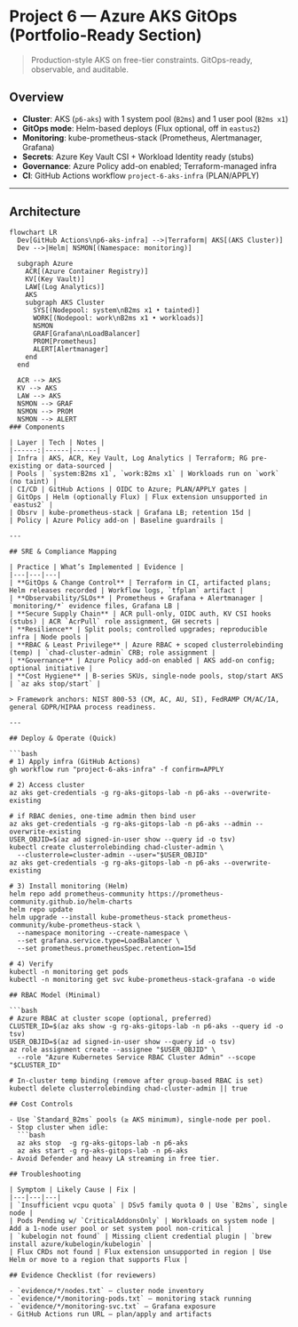 # Project 6 — Azure AKS GitOps (Portfolio-Ready Section)

> Production-style AKS on free-tier constraints. GitOps-ready, observable, and auditable.

## Overview
- **Cluster**: AKS (`p6-aks`) with 1 system pool (`B2ms`) and 1 user pool (`B2ms x1`)
- **GitOps mode**: Helm-based deploys (Flux optional, off in `eastus2`)
- **Monitoring**: kube-prometheus-stack (Prometheus, Alertmanager, Grafana)
- **Secrets**: Azure Key Vault CSI + Workload Identity ready (stubs)
- **Governance**: Azure Policy add-on enabled; Terraform-managed infra
- **CI**: GitHub Actions workflow `project-6-aks-infra` (PLAN/APPLY)

---

## Architecture

```mermaid
flowchart LR
  Dev[GitHub Actions\np6-aks-infra] -->|Terraform| AKS[(AKS Cluster)]
  Dev -->|Helm| NSMON[(Namespace: monitoring)]

  subgraph Azure
    ACR[(Azure Container Registry)]
    KV[(Key Vault)]
    LAW[(Log Analytics)]
    AKS
    subgraph AKS Cluster
      SYS[(Nodepool: system\nB2ms x1 • tainted)]
      WORK[(Nodepool: work\nB2ms x1 • workloads)]
      NSMON
      GRAF[Grafana\nLoadBalancer]
      PROM[Prometheus]
      ALERT[Alertmanager]
    end
  end

  ACR --> AKS
  KV --> AKS
  LAW --> AKS
  NSMON --> GRAF
  NSMON --> PROM
  NSMON --> ALERT
### Components

| Layer | Tech | Notes |
|------:|------|------|
| Infra | AKS, ACR, Key Vault, Log Analytics | Terraform; RG pre-existing or data-sourced |
| Pools | `system:B2ms x1`, `work:B2ms x1` | Workloads run on `work` (no taint) |
| CI/CD | GitHub Actions | OIDC to Azure; PLAN/APPLY gates |
| GitOps | Helm (optionally Flux) | Flux extension unsupported in `eastus2` |
| Obsrv | kube-prometheus-stack | Grafana LB; retention 15d |
| Policy | Azure Policy add-on | Baseline guardrails |

---

## SRE & Compliance Mapping

| Practice | What’s Implemented | Evidence |
|---|---|---|
| **GitOps & Change Control** | Terraform in CI, artifacted plans; Helm releases recorded | Workflow logs, `tfplan` artifact |
| **Observability/SLOs** | Prometheus + Grafana + Alertmanager | `monitoring/*` evidence files, Grafana LB |
| **Secure Supply Chain** | ACR pull-only, OIDC auth, KV CSI hooks (stubs) | ACR `AcrPull` role assignment, GH secrets |
| **Resilience** | Split pools; controlled upgrades; reproducible infra | Node pools |
| **RBAC & Least Privilege** | Azure RBAC + scoped clusterrolebinding (temp) | `chad-cluster-admin` CRB; role assignment |
| **Governance** | Azure Policy add-on enabled | AKS add-on config; optional initiative |
| **Cost Hygiene** | B-series SKUs, single-node pools, stop/start AKS | `az aks stop/start` |

> Framework anchors: NIST 800-53 (CM, AC, AU, SI), FedRAMP CM/AC/IA, general GDPR/HIPAA process readiness.

---

## Deploy & Operate (Quick)

```bash
# 1) Apply infra (GitHub Actions)
gh workflow run "project-6-aks-infra" -f confirm=APPLY

# 2) Access cluster
az aks get-credentials -g rg-aks-gitops-lab -n p6-aks --overwrite-existing

# if RBAC denies, one-time admin then bind user
az aks get-credentials -g rg-aks-gitops-lab -n p6-aks --admin --overwrite-existing
USER_OBJID=$(az ad signed-in-user show --query id -o tsv)
kubectl create clusterrolebinding chad-cluster-admin \
  --clusterrole=cluster-admin --user="$USER_OBJID"
az aks get-credentials -g rg-aks-gitops-lab -n p6-aks --overwrite-existing

# 3) Install monitoring (Helm)
helm repo add prometheus-community https://prometheus-community.github.io/helm-charts
helm repo update
helm upgrade --install kube-prometheus-stack prometheus-community/kube-prometheus-stack \
  --namespace monitoring --create-namespace \
  --set grafana.service.type=LoadBalancer \
  --set prometheus.prometheusSpec.retention=15d

# 4) Verify
kubectl -n monitoring get pods
kubectl -n monitoring get svc kube-prometheus-stack-grafana -o wide

## RBAC Model (Minimal)

```bash
# Azure RBAC at cluster scope (optional, preferred)
CLUSTER_ID=$(az aks show -g rg-aks-gitops-lab -n p6-aks --query id -o tsv)
USER_OBJID=$(az ad signed-in-user show --query id -o tsv)
az role assignment create --assignee "$USER_OBJID" \
  --role "Azure Kubernetes Service RBAC Cluster Admin" --scope "$CLUSTER_ID"

# In-cluster temp binding (remove after group-based RBAC is set)
kubectl delete clusterrolebinding chad-cluster-admin || true

## Cost Controls

- Use `Standard_B2ms` pools (≥ AKS minimum), single-node per pool.
- Stop cluster when idle:
  ```bash
  az aks stop  -g rg-aks-gitops-lab -n p6-aks
  az aks start -g rg-aks-gitops-lab -n p6-aks
- Avoid Defender and heavy LA streaming in free tier.

## Troubleshooting

| Symptom | Likely Cause | Fix |
|---|---|---|
| `Insufficient vcpu quota` | DSv5 family quota 0 | Use `B2ms`, single node |
| Pods Pending w/ `CriticalAddonsOnly` | Workloads on system node | Add a 1-node user pool or set system pool non-critical |
| `kubelogin not found` | Missing client credential plugin | `brew install azure/kubelogin/kubelogin` |
| Flux CRDs not found | Flux extension unsupported in region | Use Helm or move to a region that supports Flux |

## Evidence Checklist (for reviewers)

- `evidence/*/nodes.txt` — cluster node inventory  
- `evidence/*/monitoring-pods.txt` — monitoring stack running  
- `evidence/*/monitoring-svc.txt` — Grafana exposure  
- GitHub Actions run URL — plan/apply and artifacts
